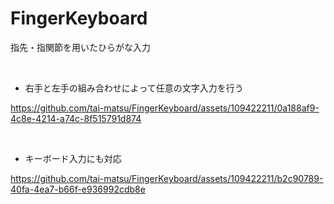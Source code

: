 # FingerKeyboard

指先・指関節を用いたひらがな入力

<br />

- 右手と左手の組み合わせによって任意の文字入力を行う

https://github.com/tai-matsu/FingerKeyboard/assets/109422211/0a188af9-4c8e-4214-a74c-8f515791d874

<br />

- キーボード入力にも対応




https://github.com/tai-matsu/FingerKeyboard/assets/109422211/b2c90789-40fa-4ea7-b66f-e936992cdb8e

